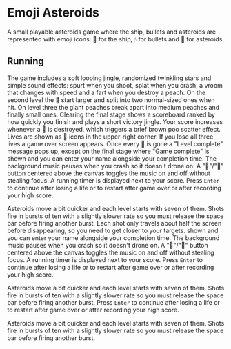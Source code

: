 # Emoji Asteroids

A small playable asteroids game where the ship, bullets and asteroids are represented with emoji icons: 🍆 for the ship, 💧 for bullets and 🍑 for asteroids.

## Running

The game includes a soft looping jingle, randomized twinkling stars and simple
sound effects: spurt when you shoot, splat when you crash, a vroom that changes
with speed and a fart when you destroy a peach. On the second level the 🍑 start
larger and split into two normal-sized ones when hit. On level three the giant
peaches break apart into medium peaches and finally small ones. Clearing the
final stage shows a scoreboard ranked by how quickly you finish and plays a
short victory jingle.
Your score increases whenever a 🍑 is destroyed, which triggers a brief brown poo
scatter effect. Lives are shown as 🍆 icons in the upper-right corner. If you lose
all three lives a game over screen appears. Once every 🍑 is gone a "Level
complete" message pops up, except on the final stage where "Game complete" is
shown and you can enter your name alongside your completion time. The background
music pauses when you crash so it doesn't drone on. A "🔕"/"🔔" button centered
above the canvas toggles the music on and off without stealing focus. A running
timer is displayed next to your score.
Press `Enter` to continue after losing a life or to restart after game over or
after recording your high score.

Asteroids move a bit quicker and each level starts with seven of them. Shots fire
in bursts of ten with a slightly slower rate so you must release the space bar
before firing another burst.
Each shot only travels about half the screen before disappearing, so you need to
get closer to your targets.
shown and you can enter your name alongside your completion time. The background
music pauses when you crash so it doesn't drone on. A "🔕"/"🔔" button centered
above the canvas toggles the music on and off without stealing focus. A running
timer is displayed next to your score.
Press `Enter` to continue after losing a life or to restart after game over or
after recording your high score.

Asteroids move a bit quicker and each level starts with seven of them. Shots fire
in bursts of ten with a slightly slower rate so you must release the space bar
before firing another burst.
Press `Enter` to continue after losing a life or to restart after game over or
after recording your high score.

Asteroids move a bit quicker and each level starts with seven of them. Shots fire
in bursts of ten with a slightly slower rate so you must release the space bar
before firing another burst.
